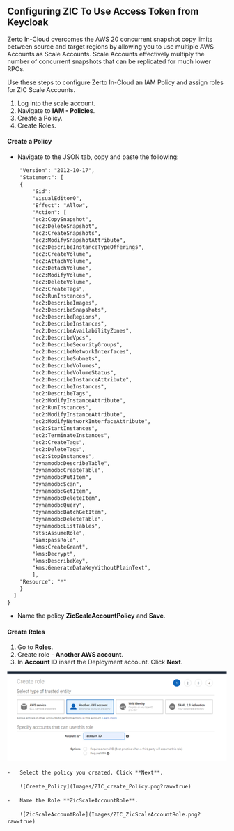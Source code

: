 ## Configuring ZIC To Use Access Token from Keycloak

Zerto In-Cloud overcomes the AWS 20 concurrent snapshot copy limits between source and target regions by allowing you to use multiple AWS Accounts as Scale Accounts. Scale Accounts effectively multiply the number of concurrent snapshots that can be replicated for much lower RPOs.

Use these steps to configure Zerto In-Cloud an IAM Policy and assign roles for ZIC Scale Accounts.

1.  Log into the scale account.
2.  Navigate to **IAM - Policies**.
3.  Create a Policy.
4.  Create Roles.

#### Create a Policy

-	Navigate to the JSON tab, copy and paste the following:
```{
	"Version": "2012-10-17",
	"Statement": [
	{
		"Sid": 
		"VisualEditor0",
		"Effect": "Allow",
		"Action": [
		"ec2:CopySnapshot",
		"ec2:DeleteSnapshot",
		"ec2:CreateSnapshots",
		"ec2:ModifySnapshotAttribute",
		"ec2:DescribeInstanceTypeOfferings",
		"ec2:CreateVolume",
		"ec2:AttachVolume",
		"ec2:DetachVolume",
		"ec2:ModifyVolume",
		"ec2:DeleteVolume",
		"ec2:CreateTags",
		"ec2:RunInstances",
		"ec2:DescribeImages",
		"ec2:DescribeSnapshots",
		"ec2:DescribeRegions",
		"ec2:DescribeInstances",
		"ec2:DescribeAvailabilityZones",
		"ec2:DescribeVpcs",
		"ec2:DescribeSecurityGroups",
		"ec2:DescribeNetworkInterfaces",
		"ec2:DescribeSubnets",
		"ec2:DescribeVolumes",
		"ec2:DescribeVolumeStatus",
		"ec2:DescribeInstanceAttribute",
		"ec2:DescribeInstances",
		"ec2:DescribeTags",
		"ec2:ModifyInstanceAttribute",
		"ec2:RunInstances",
		"ec2:ModifyInstanceAttribute",
		"ec2:ModifyNetworkInterfaceAttribute",
		"ec2:StartInstances",
		"ec2:TerminateInstances",
		"ec2:CreateTags",
		"ec2:DeleteTags",
		"ec2:StopInstances",
		"dynamodb:DescribeTable",
		"dynamodb:CreateTable",
		"dynamodb:PutItem",
		"dynamodb:Scan",
		"dynamodb:GetItem",
		"dynamodb:DeleteItem",
		"dynamodb:Query",
		"dynamodb:BatchGetItem",
		"dynamodb:DeleteTable",
		"dynamodb:ListTables",
		"sts:AssumeRole",
		"iam:passRole",
		"kms:CreateGrant",
		"kms:Decrypt",
		"kms:DescribeKey",
		"kms:GenerateDataKeyWithoutPlainText",
		],
	"Resource": "*"
	}
  ]
}
```
-	Name the policy **ZicScaleAccountPolicy** and **Save**.

#### Create Roles

1.  Go to **Roles**.
2.  Create role - **Another AWS account**.
3.  In **Account ID** insert the Deployment account. Click **Next**.

![Create_role](Images/ZIC_create_Role.png?raw=true)

	-	Select the policy you created. Click **Next**.

		![Create_Policy](Images/ZIC_create_Policy.png?raw=true)

	-	Name the Role **ZicScaleAccountRole**.

		![ZicScaleAccountRole](Images/ZIC_ZicScaleAccountRole.png?raw=true)
